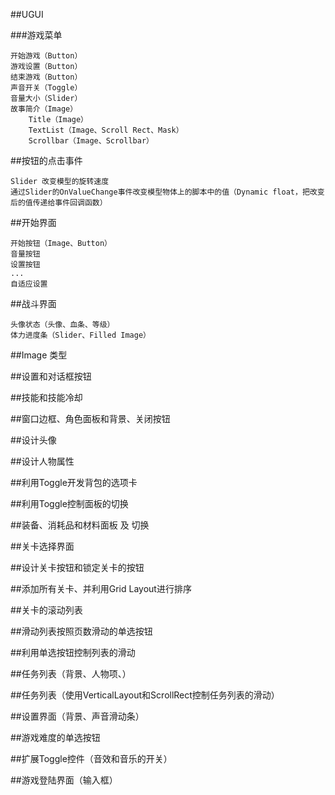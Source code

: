 ##UGUI


###游戏菜单

    开始游戏（Button）
    游戏设置（Button）
    结束游戏（Button）
    声音开关（Toggle）
    音量大小（Slider）
    故事简介（Image）
        Title（Image）
        TextList（Image、Scroll Rect、Mask）
        Scrollbar（Image、Scrollbar）

##按钮的点击事件

    Slider 改变模型的旋转速度
    通过Slider的OnValueChange事件改变模型物体上的脚本中的值（Dynamic float，把改变后的值传递给事件回调函数）

##开始界面

    开始按钮（Image、Button）
    音量按钮
    设置按钮
    ...
    自适应设置

##战斗界面

    头像状态（头像、血条、等级）
    体力进度条（Slider、Filled Image）

##Image 类型

##设置和对话框按钮

##技能和技能冷却

##窗口边框、角色面板和背景、关闭按钮

##设计头像

##设计人物属性

##利用Toggle开发背包的选项卡

##利用Toggle控制面板的切换

##装备、消耗品和材料面板 及 切换

##关卡选择界面

##设计关卡按钮和锁定关卡的按钮

##添加所有关卡、并利用Grid Layout进行排序

##关卡的滚动列表

##滑动列表按照页数滑动的单选按钮

##利用单选按钮控制列表的滑动

##任务列表（背景、人物项、）

##任务列表（使用VerticalLayout和ScrollRect控制任务列表的滑动）

##设置界面（背景、声音滑动条）

##游戏难度的单选按钮

##扩展Toggle控件（音效和音乐的开关）

##游戏登陆界面（输入框）






